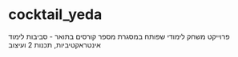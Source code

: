 # cocktail_yeda
פרוייקט משחק לימודי שפותח במסגרת מספר קורסים בתואר - סביבות לימוד אינטראקטיביות, תכנות 2 ועיצוב
